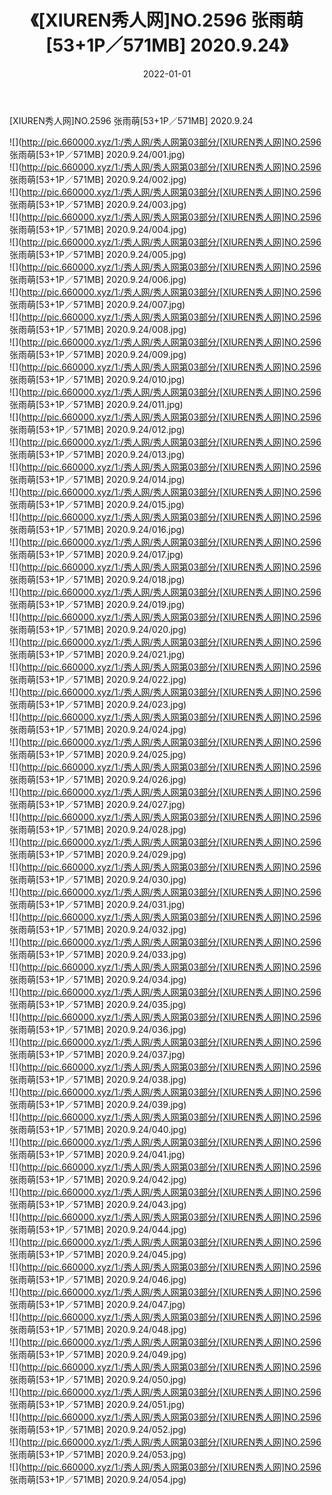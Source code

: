 ﻿---
layout: post
title:  《[XIUREN秀人网]NO.2596 张雨萌[53+1P／571MB] 2020.9.24》
date:   2022-01-01
img: http://pic.660000.xyz/1:/秀人网/秀人网第03部分/[XIUREN秀人网]NO.2596 张雨萌[53+1P／571MB] 2020.9.24/000.jpg
categories: [美女, 清纯, 唯美]
---

[XIUREN秀人网]NO.2596 张雨萌[53+1P／571MB] 2020.9.24

 ![](http://pic.660000.xyz/1:/秀人网/秀人网第03部分/[XIUREN秀人网]NO.2596 张雨萌[53+1P／571MB] 2020.9.24/001.jpg) <br>![](http://pic.660000.xyz/1:/秀人网/秀人网第03部分/[XIUREN秀人网]NO.2596 张雨萌[53+1P／571MB] 2020.9.24/002.jpg) <br>![](http://pic.660000.xyz/1:/秀人网/秀人网第03部分/[XIUREN秀人网]NO.2596 张雨萌[53+1P／571MB] 2020.9.24/003.jpg) <br>![](http://pic.660000.xyz/1:/秀人网/秀人网第03部分/[XIUREN秀人网]NO.2596 张雨萌[53+1P／571MB] 2020.9.24/004.jpg) <br>![](http://pic.660000.xyz/1:/秀人网/秀人网第03部分/[XIUREN秀人网]NO.2596 张雨萌[53+1P／571MB] 2020.9.24/005.jpg) <br>![](http://pic.660000.xyz/1:/秀人网/秀人网第03部分/[XIUREN秀人网]NO.2596 张雨萌[53+1P／571MB] 2020.9.24/006.jpg) <br>![](http://pic.660000.xyz/1:/秀人网/秀人网第03部分/[XIUREN秀人网]NO.2596 张雨萌[53+1P／571MB] 2020.9.24/007.jpg) <br>![](http://pic.660000.xyz/1:/秀人网/秀人网第03部分/[XIUREN秀人网]NO.2596 张雨萌[53+1P／571MB] 2020.9.24/008.jpg) <br>![](http://pic.660000.xyz/1:/秀人网/秀人网第03部分/[XIUREN秀人网]NO.2596 张雨萌[53+1P／571MB] 2020.9.24/009.jpg) <br>![](http://pic.660000.xyz/1:/秀人网/秀人网第03部分/[XIUREN秀人网]NO.2596 张雨萌[53+1P／571MB] 2020.9.24/010.jpg) <br>![](http://pic.660000.xyz/1:/秀人网/秀人网第03部分/[XIUREN秀人网]NO.2596 张雨萌[53+1P／571MB] 2020.9.24/011.jpg) <br>![](http://pic.660000.xyz/1:/秀人网/秀人网第03部分/[XIUREN秀人网]NO.2596 张雨萌[53+1P／571MB] 2020.9.24/012.jpg) <br>![](http://pic.660000.xyz/1:/秀人网/秀人网第03部分/[XIUREN秀人网]NO.2596 张雨萌[53+1P／571MB] 2020.9.24/013.jpg) <br>![](http://pic.660000.xyz/1:/秀人网/秀人网第03部分/[XIUREN秀人网]NO.2596 张雨萌[53+1P／571MB] 2020.9.24/014.jpg) <br>![](http://pic.660000.xyz/1:/秀人网/秀人网第03部分/[XIUREN秀人网]NO.2596 张雨萌[53+1P／571MB] 2020.9.24/015.jpg) <br>![](http://pic.660000.xyz/1:/秀人网/秀人网第03部分/[XIUREN秀人网]NO.2596 张雨萌[53+1P／571MB] 2020.9.24/016.jpg) <br>![](http://pic.660000.xyz/1:/秀人网/秀人网第03部分/[XIUREN秀人网]NO.2596 张雨萌[53+1P／571MB] 2020.9.24/017.jpg) <br>![](http://pic.660000.xyz/1:/秀人网/秀人网第03部分/[XIUREN秀人网]NO.2596 张雨萌[53+1P／571MB] 2020.9.24/018.jpg) <br>![](http://pic.660000.xyz/1:/秀人网/秀人网第03部分/[XIUREN秀人网]NO.2596 张雨萌[53+1P／571MB] 2020.9.24/019.jpg) <br>![](http://pic.660000.xyz/1:/秀人网/秀人网第03部分/[XIUREN秀人网]NO.2596 张雨萌[53+1P／571MB] 2020.9.24/020.jpg) <br>![](http://pic.660000.xyz/1:/秀人网/秀人网第03部分/[XIUREN秀人网]NO.2596 张雨萌[53+1P／571MB] 2020.9.24/021.jpg) <br>![](http://pic.660000.xyz/1:/秀人网/秀人网第03部分/[XIUREN秀人网]NO.2596 张雨萌[53+1P／571MB] 2020.9.24/022.jpg) <br>![](http://pic.660000.xyz/1:/秀人网/秀人网第03部分/[XIUREN秀人网]NO.2596 张雨萌[53+1P／571MB] 2020.9.24/023.jpg) <br>![](http://pic.660000.xyz/1:/秀人网/秀人网第03部分/[XIUREN秀人网]NO.2596 张雨萌[53+1P／571MB] 2020.9.24/024.jpg) <br>![](http://pic.660000.xyz/1:/秀人网/秀人网第03部分/[XIUREN秀人网]NO.2596 张雨萌[53+1P／571MB] 2020.9.24/025.jpg) <br>![](http://pic.660000.xyz/1:/秀人网/秀人网第03部分/[XIUREN秀人网]NO.2596 张雨萌[53+1P／571MB] 2020.9.24/026.jpg) <br>![](http://pic.660000.xyz/1:/秀人网/秀人网第03部分/[XIUREN秀人网]NO.2596 张雨萌[53+1P／571MB] 2020.9.24/027.jpg) <br>![](http://pic.660000.xyz/1:/秀人网/秀人网第03部分/[XIUREN秀人网]NO.2596 张雨萌[53+1P／571MB] 2020.9.24/028.jpg) <br>![](http://pic.660000.xyz/1:/秀人网/秀人网第03部分/[XIUREN秀人网]NO.2596 张雨萌[53+1P／571MB] 2020.9.24/029.jpg) <br>![](http://pic.660000.xyz/1:/秀人网/秀人网第03部分/[XIUREN秀人网]NO.2596 张雨萌[53+1P／571MB] 2020.9.24/030.jpg) <br>![](http://pic.660000.xyz/1:/秀人网/秀人网第03部分/[XIUREN秀人网]NO.2596 张雨萌[53+1P／571MB] 2020.9.24/031.jpg) <br>![](http://pic.660000.xyz/1:/秀人网/秀人网第03部分/[XIUREN秀人网]NO.2596 张雨萌[53+1P／571MB] 2020.9.24/032.jpg) <br>![](http://pic.660000.xyz/1:/秀人网/秀人网第03部分/[XIUREN秀人网]NO.2596 张雨萌[53+1P／571MB] 2020.9.24/033.jpg) <br>![](http://pic.660000.xyz/1:/秀人网/秀人网第03部分/[XIUREN秀人网]NO.2596 张雨萌[53+1P／571MB] 2020.9.24/034.jpg) <br>![](http://pic.660000.xyz/1:/秀人网/秀人网第03部分/[XIUREN秀人网]NO.2596 张雨萌[53+1P／571MB] 2020.9.24/035.jpg) <br>![](http://pic.660000.xyz/1:/秀人网/秀人网第03部分/[XIUREN秀人网]NO.2596 张雨萌[53+1P／571MB] 2020.9.24/036.jpg) <br>![](http://pic.660000.xyz/1:/秀人网/秀人网第03部分/[XIUREN秀人网]NO.2596 张雨萌[53+1P／571MB] 2020.9.24/037.jpg) <br>![](http://pic.660000.xyz/1:/秀人网/秀人网第03部分/[XIUREN秀人网]NO.2596 张雨萌[53+1P／571MB] 2020.9.24/038.jpg) <br>![](http://pic.660000.xyz/1:/秀人网/秀人网第03部分/[XIUREN秀人网]NO.2596 张雨萌[53+1P／571MB] 2020.9.24/039.jpg) <br>![](http://pic.660000.xyz/1:/秀人网/秀人网第03部分/[XIUREN秀人网]NO.2596 张雨萌[53+1P／571MB] 2020.9.24/040.jpg) <br>![](http://pic.660000.xyz/1:/秀人网/秀人网第03部分/[XIUREN秀人网]NO.2596 张雨萌[53+1P／571MB] 2020.9.24/041.jpg) <br>![](http://pic.660000.xyz/1:/秀人网/秀人网第03部分/[XIUREN秀人网]NO.2596 张雨萌[53+1P／571MB] 2020.9.24/042.jpg) <br>![](http://pic.660000.xyz/1:/秀人网/秀人网第03部分/[XIUREN秀人网]NO.2596 张雨萌[53+1P／571MB] 2020.9.24/043.jpg) <br>![](http://pic.660000.xyz/1:/秀人网/秀人网第03部分/[XIUREN秀人网]NO.2596 张雨萌[53+1P／571MB] 2020.9.24/044.jpg) <br>![](http://pic.660000.xyz/1:/秀人网/秀人网第03部分/[XIUREN秀人网]NO.2596 张雨萌[53+1P／571MB] 2020.9.24/045.jpg) <br>![](http://pic.660000.xyz/1:/秀人网/秀人网第03部分/[XIUREN秀人网]NO.2596 张雨萌[53+1P／571MB] 2020.9.24/046.jpg) <br>![](http://pic.660000.xyz/1:/秀人网/秀人网第03部分/[XIUREN秀人网]NO.2596 张雨萌[53+1P／571MB] 2020.9.24/047.jpg) <br>![](http://pic.660000.xyz/1:/秀人网/秀人网第03部分/[XIUREN秀人网]NO.2596 张雨萌[53+1P／571MB] 2020.9.24/048.jpg) <br>![](http://pic.660000.xyz/1:/秀人网/秀人网第03部分/[XIUREN秀人网]NO.2596 张雨萌[53+1P／571MB] 2020.9.24/049.jpg) <br>![](http://pic.660000.xyz/1:/秀人网/秀人网第03部分/[XIUREN秀人网]NO.2596 张雨萌[53+1P／571MB] 2020.9.24/050.jpg) <br>![](http://pic.660000.xyz/1:/秀人网/秀人网第03部分/[XIUREN秀人网]NO.2596 张雨萌[53+1P／571MB] 2020.9.24/051.jpg) <br>![](http://pic.660000.xyz/1:/秀人网/秀人网第03部分/[XIUREN秀人网]NO.2596 张雨萌[53+1P／571MB] 2020.9.24/052.jpg) <br>![](http://pic.660000.xyz/1:/秀人网/秀人网第03部分/[XIUREN秀人网]NO.2596 张雨萌[53+1P／571MB] 2020.9.24/053.jpg) <br>![](http://pic.660000.xyz/1:/秀人网/秀人网第03部分/[XIUREN秀人网]NO.2596 张雨萌[53+1P／571MB] 2020.9.24/054.jpg) <br>